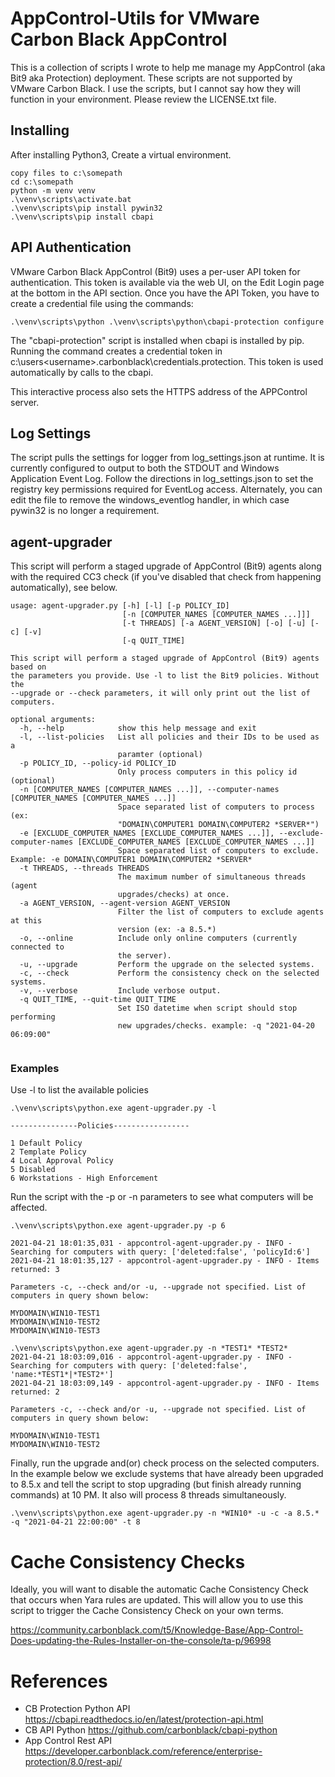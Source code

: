 # AppControl-Utils for VMware Carbon Black AppControl 

This is a collection of scripts I wrote to help me manage my AppControl (aka Bit9 aka Protection) deployment.
These scripts are not supported by VMware Carbon Black.  I use the scripts, but I cannot say
how they will function in your environment.  Please review the LICENSE.txt file.



## Installing 
After installing Python3, Create a virtual environment.
```
copy files to c:\somepath
cd c:\somepath     
python -m venv venv
.\venv\scripts\activate.bat
.\venv\scripts\pip install pywin32
.\venv\scripts\pip install cbapi
```

## API Authentication
VMware Carbon Black AppControl (Bit9) uses a per-user API token for authentication.  This token is available via the web UI, on the Edit Login page at the bottom in the API section.  Once you have the API Token, you have to create a credential file using the commands:
```
.\venv\scripts\python .\venv\scripts\python\cbapi-protection configure
```

The "cbapi-protection" script is installed when cbapi is installed by pip.  Running the command creates a credential token in c:\users\<username>\.carbonblack\credentials.protection.  This token is used automatically by calls to the cbapi.

This interactive process also sets the HTTPS address of the APPControl server.


## Log Settings
The script pulls the settings for logger from log_settings.json at runtime.  It is currently configured to output
to both the STDOUT and Windows Application Event Log.  Follow the directions in log_settings.json to set the registry key 
permissions required for EventLog access.  Alternately, you can edit the file to remove the windows_eventlog handler,
in which case pywin32 is no longer a requirement.


## agent-upgrader
This script will perform a staged upgrade of AppControl (Bit9) agents along with the required CC3 check (if you've disabled that check from happening automatically), see below.

```
usage: agent-upgrader.py [-h] [-l] [-p POLICY_ID]
                         [-n [COMPUTER_NAMES [COMPUTER_NAMES ...]]]
                         [-t THREADS] [-a AGENT_VERSION] [-o] [-u] [-c] [-v]
                         [-q QUIT_TIME]

This script will perform a staged upgrade of AppControl (Bit9) agents based on
the parameters you provide. Use -l to list the Bit9 policies. Without the
--upgrade or --check parameters, it will only print out the list of computers.

optional arguments:
  -h, --help            show this help message and exit
  -l, --list-policies   List all policies and their IDs to be used as a
                        paramter (optional)
  -p POLICY_ID, --policy-id POLICY_ID
                        Only process computers in this policy id (optional)
  -n [COMPUTER_NAMES [COMPUTER_NAMES ...]], --computer-names [COMPUTER_NAMES [COMPUTER_NAMES ...]]
                        Space separated list of computers to process (ex:
                        "DOMAIN\COMPUTER1 DOMAIN\COMPUTER2 *SERVER*")
  -e [EXCLUDE_COMPUTER_NAMES [EXCLUDE_COMPUTER_NAMES ...]], --exclude-computer-names [EXCLUDE_COMPUTER_NAMES [EXCLUDE_COMPUTER_NAMES ...]]
                        Space separated list of computers to exclude. Example: -e DOMAIN\COMPUTER1 DOMAIN\COMPUTER2 *SERVER*                        
  -t THREADS, --threads THREADS
                        The maximum number of simultaneous threads (agent
                        upgrades/checks) at once.
  -a AGENT_VERSION, --agent-version AGENT_VERSION
                        Filter the list of computers to exclude agents at this
                        version (ex: -a 8.5.*)
  -o, --online          Include only online computers (currently connected to
                        the server).
  -u, --upgrade         Perform the upgrade on the selected systems.
  -c, --check           Perform the consistency check on the selected systems.
  -v, --verbose         Include verbose output.
  -q QUIT_TIME, --quit-time QUIT_TIME
                        Set ISO datetime when script should stop performing
                        new upgrades/checks. example: -q "2021-04-20 06:09:00"


```

### Examples

Use -l to list the available policies
```
.\venv\scripts\python.exe agent-upgrader.py -l

---------------Policies-----------------

1 Default Policy
2 Template Policy
4 Local Approval Policy
5 Disabled
6 Workstations - High Enforcement
```

Run the script with the -p <id> or -n <somename> parameters to see what computers will be affected.

```
.\venv\scripts\python.exe agent-upgrader.py -p 6

2021-04-21 18:01:35,031 - appcontrol-agent-upgrader.py - INFO - Searching for computers with query: ['deleted:false', 'policyId:6']
2021-04-21 18:01:35,127 - appcontrol-agent-upgrader.py - INFO - Items returned: 3

Parameters -c, --check and/or -u, --upgrade not specified. List of computers in query shown below:

MYDOMAIN\WIN10-TEST1
MYDOMAIN\WIN10-TEST2
MYDOMAIN\WIN10-TEST3
```

```
.\venv\scripts\python.exe agent-upgrader.py -n *TEST1* *TEST2*
2021-04-21 18:03:09,016 - appcontrol-agent-upgrader.py - INFO - Searching for computers with query: ['deleted:false', 'name:*TEST1*|*TEST2*']
2021-04-21 18:03:09,149 - appcontrol-agent-upgrader.py - INFO - Items returned: 2

Parameters -c, --check and/or -u, --upgrade not specified. List of computers in query shown below:

MYDOMAIN\WIN10-TEST1
MYDOMAIN\WIN10-TEST2
```

Finally, run the upgrade and(or) check process on the selected computers.  In the example below
we exclude systems that have already been upgraded to 8.5.x and tell the script to stop upgrading (but finish already
running commands) at 10 PM.  It also will process 8 threads simultaneously.

```
.\venv\scripts\python.exe agent-upgrader.py -n *WIN10* -u -c -a 8.5.* -q "2021-04-21 22:00:00" -t 8
```



# Cache Consistency Checks

Ideally, you will want to disable the automatic Cache Consistency Check that occurs when Yara rules are updated.  This will allow you to use this script to trigger the Cache Consistency Check on your own terms.

https://community.carbonblack.com/t5/Knowledge-Base/App-Control-Does-updating-the-Rules-Installer-on-the-console/ta-p/96998

# References

* CB Protection Python API	https://cbapi.readthedocs.io/en/latest/protection-api.html
* CB API Python	            https://github.com/carbonblack/cbapi-python
* App Control Rest API	    https://developer.carbonblack.com/reference/enterprise-protection/8.0/rest-api/
